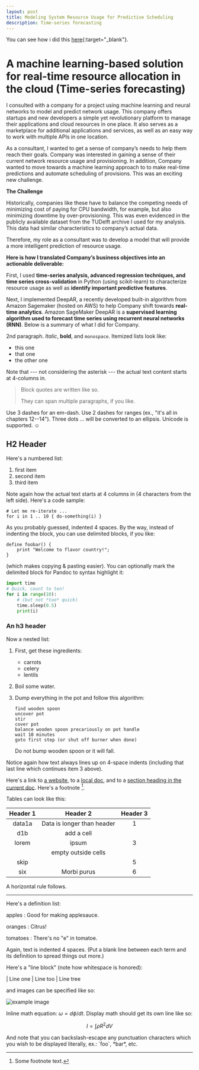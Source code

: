 ```yaml
---
layout: post
title: Modeling System Resource Usage for Predictive Scheduling
description: Time-series forecasting
---
```


You can see how i did this [here](https://github.com/shubhamtiwari10/Modeling-System-Resource-Usage-for-Predictive-Scheduling){:target="_blank"}.

A machine learning-based solution for real-time resource allocation in the cloud (Time-series forecasting)
============

 I consulted with a company for a project using machine learning and neural networks to model and predict network usage. This company offers startups and new developers a simple yet revolutionary platform to manage their applications and cloud resources in one place. It also serves as a marketplace for additional applications and services, as well as an easy way to work with multiple APIs in one location.

As a consultant, I wanted to get a sense of company’s needs to help them reach their goals. Company was interested in gaining a sense of their current network resource usage and provisioning. In addition, Company wanted to move towards a machine learning approach to to make real-time predictions and automate scheduling of provisions. This was an exciting new challenge.

**The Challenge**
 
Historically, companies like these have to balance the competing needs of minimizing cost of paying for CPU bandwidth, for example, but also minimizing downtime by over-provisioning. This was even evidenced in the publicly available dataset from the TUDelft archive I used for my analysis. This data had similar characteristics to company’s actual data.

Therefore, my role as a consultant was to develop a model that will provide a more intelligent prediction of resource usage.

**Here is how I translated Company’s business objectives into an actionable deliverable:**

First, I used **time-series analysis, advanced regression techniques, and time series cross-validation** in Python (using scikit-learn) to characterize resource usage as well as **identify important predictive features**.

Next, I implemented DeepAR, a recently developed built-in algorithm from Amazon Sagemaker (hosted on AWS) to help Company shift towards **real-time analytics**. Amazon SageMaker DeepAR is a **supervised learning algorithm used to forecast time series using recurrent neural networks (RNN)**. Below is a summary of what I did for Company.

2nd paragraph. *Italic*, **bold**, and `monospace`. Itemized lists
look like:

  * this one
  * that one
  * the other one

Note that --- not considering the asterisk --- the actual text
content starts at 4-columns in.

> Block quotes are
> written like so.
>
> They can span multiple paragraphs,
> if you like.

Use 3 dashes for an em-dash. Use 2 dashes for ranges (ex., "it's all
in chapters 12--14"). Three dots ... will be converted to an ellipsis.
Unicode is supported. ☺


H2 Header
------------

Here's a numbered list:

 1. first item
 2. second item
 3. third item

Note again how the actual text starts at 4 columns in (4 characters
from the left side). Here's a code sample:

    # Let me re-iterate ...
    for i in 1 .. 10 { do-something(i) }

As you probably guessed, indented 4 spaces. By the way, instead of
indenting the block, you can use delimited blocks, if you like:

~~~
define foobar() {
    print "Welcome to flavor country!";
}
~~~

(which makes copying & pasting easier). You can optionally mark the
delimited block for Pandoc to syntax highlight it:

~~~python
import time
# Quick, count to ten!
for i in range(10):
    # (but not *too* quick)
    time.sleep(0.5)
    print(i)
~~~



### An h3 header ###

Now a nested list:

 1. First, get these ingredients:

      * carrots
      * celery
      * lentils

 2. Boil some water.

 3. Dump everything in the pot and follow
    this algorithm:

        find wooden spoon
        uncover pot
        stir
        cover pot
        balance wooden spoon precariously on pot handle
        wait 10 minutes
        goto first step (or shut off burner when done)

    Do not bump wooden spoon or it will fall.

Notice again how text always lines up on 4-space indents (including
that last line which continues item 3 above).

Here's a link to [a website](http://foo.bar), to a [local
doc](local-doc.html), and to a [section heading in the current
doc](#an-h2-header). Here's a footnote [^1].

[^1]: Some footnote text.

Tables can look like this:

| Header 1 | Header 2                   | Header 3 |
|:--------:|:--------------------------:|:--------:|
| data1a   | Data is longer than header | 1        |
| d1b      | add a cell                 |          |
| lorem    | ipsum                      | 3        |
|          | empty outside cells        |          |
| skip     |                            | 5        |
| six      | Morbi purus                | 6        |


A horizontal rule follows.

***

Here's a definition list:

apples
  : Good for making applesauce.

oranges
  : Citrus!

tomatoes
  : There's no "e" in tomatoe.

Again, text is indented 4 spaces. (Put a blank line between each
term and  its definition to spread things out more.)

Here's a "line block" (note how whitespace is honored):

| Line one
|   Line too
| Line tree

and images can be specified like so:

![example image](https://images.unsplash.com/photo-1488190211105-8b0e65b80b4e?w=500&h=500&fit=crop "An exemplary image")

Inline math equation: $\omega = d\phi / dt$. Display
math should get its own line like so:

$$I = \int \rho R^{2} dV$$

And note that you can backslash-escape any punctuation characters
which you wish to be displayed literally, ex.: \`foo\`, \*bar\*, etc.
